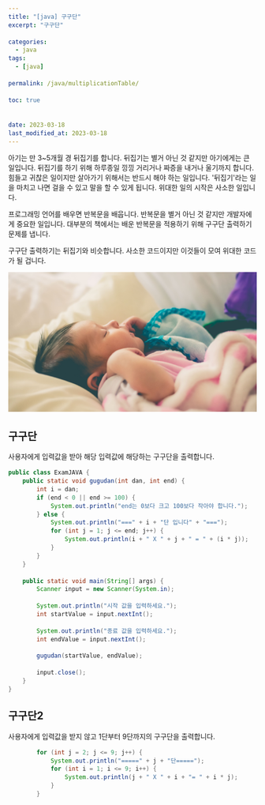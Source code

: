 ```yaml
---
title: "[java] 구구단"
excerpt: "구구단"

categories:
  - java
tags:
  - [java]

permalink: /java/multiplicationTable/

toc: true


date: 2023-03-18
last_modified_at: 2023-03-18
---
```


아기는 만 3~5개월 경 뒤집기를 합니다. 뒤집기는 별거 아닌 것 같지만 아기에게는 큰 일입니다. 뒤집기를 하기 위해 하루종일 낑낑 거리거나 짜증을 내거나 울기까지 합니다. 힘들고 귀찮은 일이지만 살아가기 위해서는 반드시 해야 하는 일입니다. '뒤집기'라는 일을 마치고 나면 걸을 수 있고 말을 할 수 있게 됩니다. 위대한 일의 시작은 사소한 일입니다.

프로그래밍 언어를 배우면 반복문을 배웁니다. 반복문을 별거 아닌 것 같지만 개발자에게 중요한 일입니다. 대부분의 책에서는 배운 반복문을 적용하기 위해 구구단 출력하기 문제를 냅니다.

구구단 출력하기는 뒤집기와 비슷합니다. 사소한 코드이지만 이것들이 모여 위대한 코드가 될 겁니다.

![multiplicationTable](/assets/images/posts_img/multiplicationTable.png)

## 구구단

사용자에게 입력값을 받아 해당 입력값에 해당하는 구구단을 출력합니다.

```java
public class ExamJAVA {
    public static void gugudan(int dan, int end) {
        int i = dan;
        if (end < 0 || end >= 100) {
            System.out.println("end는 0보다 크고 100보다 작아야 합니다.");
        } else {
            System.out.println("===" + i + "단 입니다" + "===");
            for (int j = 1; j <= end; j++) {
                System.out.println(i + " X " + j + " = " + (i * j));
            }
        }
    }

    public static void main(String[] args) {
        Scanner input = new Scanner(System.in);

        System.out.println("시작 값을 입력하세요.");
        int startValue = input.nextInt();

        System.out.println("종료 값을 입력하세요.");
        int endValue = input.nextInt();

        gugudan(startValue, endValue);

        input.close();
    }
}

```

## 구구단2

사용자에게 입력값을 받지 않고 1단부터 9단까지의 구구단을 출력합니다.

```java
        for (int j = 2; j <= 9; j++) {
            System.out.println("=====" + j + "단=====");
            for (int i = 1; i <= 9; i++) {
                System.out.println(j + " X " + i + "= " + i * j);
            }
        }
```
